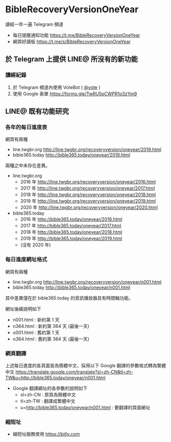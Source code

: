 # BibleRecoveryVersionOneYear

讀經一年一遍 Telegram 頻道

* 每日提醒通知功能
https://t.me/BibleRecoveryVersionOneYear
* 網頁好讀版
https://t.me/s/BibleRecoveryVersionOneYear

## 於 Telegram 上提供 LINE@ 所沒有的新功能
### 讀經紀錄
1. 於 Telegram 頻道內使用 VoteBot ( [@vote](https://t.me/vote) )
2. 使用 Google 表單 https://forms.gle/TwRU5pCWPR1o3zYm9

## LINE@ 既有功能研究

### 各年的每日進度表

網頁有兩種
* line.twgbr.org http://line.twgbr.org/recoveryversion/oneyear/2019.html
* bible365.today http://bible365.today/oneyear/2019.html

兩種之中未存在差異。

* line.twgbr.org
	* 2016 年
	http://line.twgbr.org/recoveryversion/oneyear/2016.html
	* 2017 年
	http://line.twgbr.org/recoveryversion/oneyear/2017.html
	* 2018 年
	http://line.twgbr.org/recoveryversion/oneyear/2018.html
	* 2019 年
	http://line.twgbr.org/recoveryversion/oneyear/2019.html
	* 2020 年
	http://line.twgbr.org/recoveryversion/oneyear/2020.html
* bible365.today
	* 2016 年
	http://bible365.today/oneyear/2016.html
	* 2017 年
	http://bible365.today/oneyear/2017.html
	* 2018 年
	http://bible365.today/oneyear/2018.html
	* 2019 年
	http://bible365.today/oneyear/2019.html
	* (沒有 2020 年)

### 每日進度網址格式

網頁有兩種
* line.twgbr.org http://line.twgbr.org/recoveryversion/oneyear/n001.html
* bible365.today http://bible365.today/oneyear/n001.html 

其中差異僅在於 bible365.today 的音訊播放器具有時間軸功能。

網址後綴說明如下
* n001.html : 新約第 1 天
* n364.html : 新約第 364 天 (最後一天)
* o001.html : 舊約第 1 天
* o364.html : 舊約第 364 天 (最後一天)

### 網頁翻譯
上述每日進度的各頁面皆為簡體中文，採用以下 Google 翻譯的參數格式轉為繁體中文
https://translate.google.com/translate?sl=zh-CN&tl=zh-TW&u=http://bible365.today/oneyear/n001.html
* Google 翻譯網址的各參數的說明如下
	* sl=zh-CN : 原頁為簡體中文
	* tl=zh-TW : 翻譯成繁體中文
	* u=http://bible365.today/oneyear/n001.html : 要翻譯的頁面網址

### 縮短址
* 縮短址服務使用 https://bitly.com
